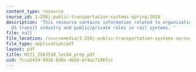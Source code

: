 ```yaml
---
content_type: resource
course_id: 1-258j-public-transportation-systems-spring-2010
description: 'This resource contains information related to organizational models,
  US transit industry and public/private roles in rail systems. '
file: null
file_location: /coursemedia/1-258j-public-transportation-systems-spring-2010/7cca243499368d6e4b6d6f4ac7196fcc_MIT1_258JS10_lec04_prep.pdf
file_type: application/pdf
layout: pdf
title: MIT1_258JS10_lec04_prep.pdf
uid: 7cca2434-9936-8d6e-4b6d-6f4ac7196fcc
---
```

